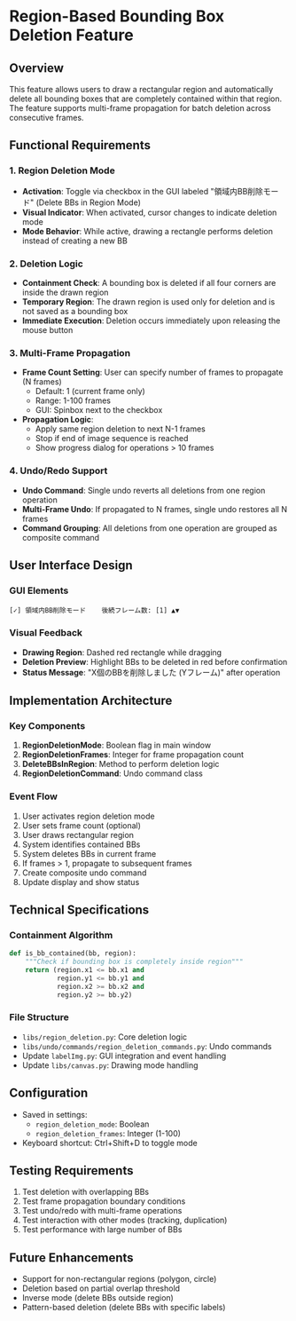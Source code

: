 # Region-Based Bounding Box Deletion Feature

## Overview
This feature allows users to draw a rectangular region and automatically delete all bounding boxes that are completely contained within that region. The feature supports multi-frame propagation for batch deletion across consecutive frames.

## Functional Requirements

### 1. Region Deletion Mode
- **Activation**: Toggle via checkbox in the GUI labeled "領域内BB削除モード" (Delete BBs in Region Mode)
- **Visual Indicator**: When activated, cursor changes to indicate deletion mode
- **Mode Behavior**: While active, drawing a rectangle performs deletion instead of creating a new BB

### 2. Deletion Logic
- **Containment Check**: A bounding box is deleted if all four corners are inside the drawn region
- **Temporary Region**: The drawn region is used only for deletion and is not saved as a bounding box
- **Immediate Execution**: Deletion occurs immediately upon releasing the mouse button

### 3. Multi-Frame Propagation
- **Frame Count Setting**: User can specify number of frames to propagate (N frames)
  - Default: 1 (current frame only)
  - Range: 1-100 frames
  - GUI: Spinbox next to the checkbox
- **Propagation Logic**: 
  - Apply same region deletion to next N-1 frames
  - Stop if end of image sequence is reached
  - Show progress dialog for operations > 10 frames

### 4. Undo/Redo Support
- **Undo Command**: Single undo reverts all deletions from one region operation
- **Multi-Frame Undo**: If propagated to N frames, single undo restores all N frames
- **Command Grouping**: All deletions from one operation are grouped as composite command

## User Interface Design

### GUI Elements
```
[✓] 領域内BB削除モード    後続フレーム数: [1] ▲▼
```

### Visual Feedback
- **Drawing Region**: Dashed red rectangle while dragging
- **Deletion Preview**: Highlight BBs to be deleted in red before confirmation
- **Status Message**: "X個のBBを削除しました (Yフレーム)" after operation

## Implementation Architecture

### Key Components
1. **RegionDeletionMode**: Boolean flag in main window
2. **RegionDeletionFrames**: Integer for frame propagation count
3. **DeleteBBsInRegion**: Method to perform deletion logic
4. **RegionDeletionCommand**: Undo command class

### Event Flow
1. User activates region deletion mode
2. User sets frame count (optional)
3. User draws rectangular region
4. System identifies contained BBs
5. System deletes BBs in current frame
6. If frames > 1, propagate to subsequent frames
7. Create composite undo command
8. Update display and show status

## Technical Specifications

### Containment Algorithm
```python
def is_bb_contained(bb, region):
    """Check if bounding box is completely inside region"""
    return (region.x1 <= bb.x1 and 
            region.y1 <= bb.y1 and
            region.x2 >= bb.x2 and
            region.y2 >= bb.y2)
```

### File Structure
- `libs/region_deletion.py`: Core deletion logic
- `libs/undo/commands/region_deletion_commands.py`: Undo commands
- Update `labelImg.py`: GUI integration and event handling
- Update `libs/canvas.py`: Drawing mode handling

## Configuration
- Saved in settings:
  - `region_deletion_mode`: Boolean
  - `region_deletion_frames`: Integer (1-100)
- Keyboard shortcut: Ctrl+Shift+D to toggle mode

## Testing Requirements
1. Test deletion with overlapping BBs
2. Test frame propagation boundary conditions
3. Test undo/redo with multi-frame operations
4. Test interaction with other modes (tracking, duplication)
5. Test performance with large number of BBs

## Future Enhancements
- Support for non-rectangular regions (polygon, circle)
- Deletion based on partial overlap threshold
- Inverse mode (delete BBs outside region)
- Pattern-based deletion (delete BBs with specific labels)